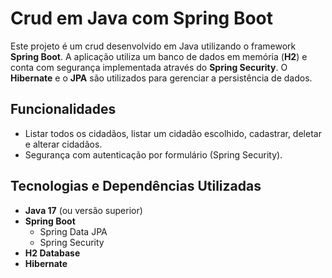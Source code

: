 # Crud em Java com Spring Boot

Este projeto é um crud desenvolvido em Java utilizando o framework **Spring Boot**. A aplicação utiliza um banco de dados em memória (**H2**) e conta com segurança implementada através do **Spring Security**. O **Hibernate** e o **JPA** são utilizados para gerenciar a persistência de dados.

## Funcionalidades

- Listar todos os cidadãos, listar um cidadão escolhido, cadastrar, deletar e alterar cidadãos.
- Segurança com autenticação por formulário (Spring Security).

## Tecnologias e Dependências Utilizadas

- **Java 17** (ou versão superior)
- **Spring Boot**
  - Spring Data JPA
  - Spring Security
- **H2 Database**
- **Hibernate**
